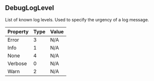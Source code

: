 ## DebugLogLevel

List of known log levels. Used to specify the urgency of a log message.

| Property | Type | Value |
| -------- | ---- | ----- |
| Error    | 3    | N/A   |
| Info     | 1    | N/A   |
| None     | 4    | N/A   |
| Verbose  | 0    | N/A   |
| Warn     | 2    | N/A   |
